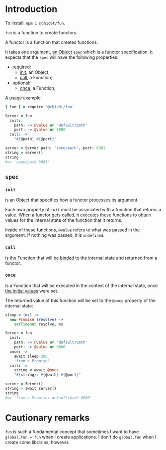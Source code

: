 # Introduction

To install: `npm i @ch1c0t/fun`.

`fun` is a function to create functors.

A functor is a function that creates functions.

It takes one argument, [an Object `spec`](#spec) which is a functor specification.
It expects that the `spec` will have the following properties:

- required:
  - [init](#init), an Object;
  - [call](#call), a Function;
- optional:
  - [once](#once), a Function;

A usage example:

```coffee
{ fun } = require '@ch1c0t/fun'

Server = fun
  init:
    path: -> @value or 'default/path'
    port: -> @value or 8080
  call: ->
    "#{@path} #{@port}"

server = Server path: 'some/path', port: 8081
string = server()
string
#=> 'some/path 8081'
```

## `spec`

### `init`

is an Object that specifies how a functor processes its argument.

Each own property of `init` must be associated with a function that returns a value.
When a functor gets called, it executes these functions to obtain values
for the internal state of the function that it returns.

Inside of these functions, `@value` refers to what was passed in the argument.
If nothing was passed, it is `undefined`.

### `call`

is the Function that will be [binded][bind] to the internal state and
returned from a functor.

[bind]: https://developer.mozilla.org/en-US/docs/Web/JavaScript/Reference/Global_objects/Function/bind

### `once`

is a Function that will be executed in the context of the internal state,
once [the initial values](#init) were set.

The returned value of this function will be set to the `@once` property
of the internal state:

```coffee
sleep = (ms) ->
  new Promise (resolve) ->
    setTimeout resolve, ms

Server = fun
  init:
    path: -> @value or 'default/path'
    port: -> @value or 8080
  once: ->
    await sleep 200
    'from a Promise'
  call: ->
    string = await @once
    "#{string}: #{@path} #{@port}"

server = Server()
string = await server()
string
#=> 'from a Promise: default/path 8080'
```

# Cautionary remarks

`fun` is such a fundamental concept that sometimes I want to have
`global.fun = fun` when I create applications.
I don't do `global.fun` when I create some libraries, however.
